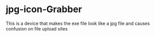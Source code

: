 # jpg-icon-Grabber
This is a device that makes the exe file look like a jpg file and causes confusion on file upload sites
